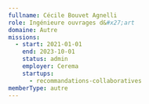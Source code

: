 ```yaml
---
fullname: Cécile Bouvet Agnelli
role: Ingénieure ouvrages d&#x27;art
domaine: Autre
missions:
  - start: 2021-01-01
    end: 2023-10-01
    status: admin
    employer: Cerema
    startups:
      - recommandations-collaboratives
memberType: autre
---
```

